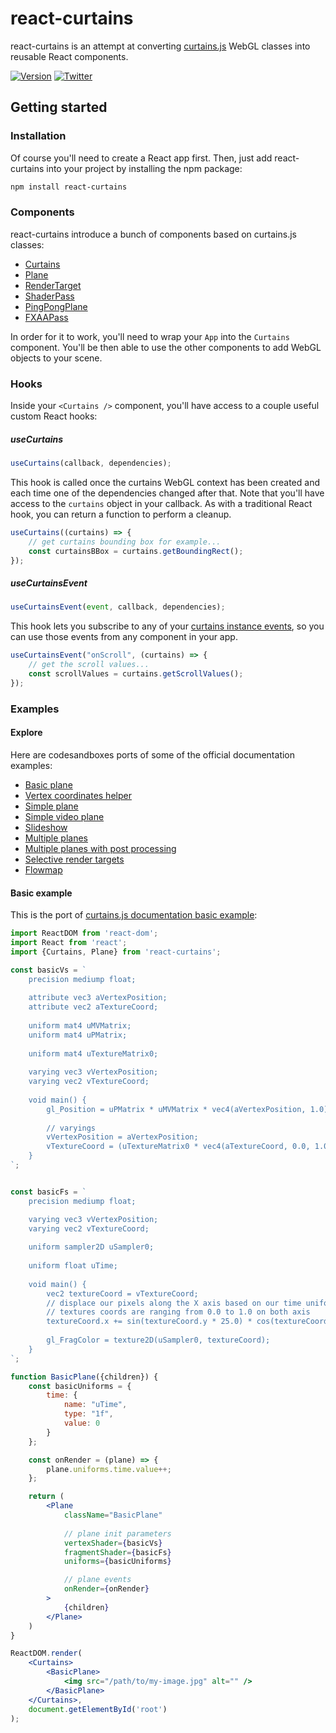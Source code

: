<h1>react-curtains</h1>

react-curtains is an attempt at converting <a href="https://github.com/martinlaxenaire/curtainsjs">curtains.js</a> WebGL classes into reusable React components.

[![Version](https://img.shields.io/npm/v/react-curtains?style=flat&colorA=f5f5f5&colorB=f5f5f5)](https://npmjs.com/package/react-curtains)
[![Twitter](https://img.shields.io/twitter/follow/webdesign_ml?label=%40webdesign_ml&style=flat&colorA=f5f5f5&colorB=f5f5f5&logo=twitter&logoColor=000000)](https://twitter.com/webdesign_ml)

## Getting started

### Installation

Of course you'll need to create a React app first. Then, just add react-curtains into your project by installing the npm package:

```bash
npm install react-curtains
```

### Components

react-curtains introduce a bunch of components based on curtains.js classes:

- [Curtains](curtains.md)
- [Plane](plane.md)
- [RenderTarget](render-target.md)
- [ShaderPass](shader-pass.md)
- [PingPongPlane](ping-pong-plane.md)
- [FXAAPass](fxaa-pass.md)

In order for it to work, you'll need to wrap your `App` into the `Curtains` component. You'll be then able to use the other components to add WebGL objects to your scene.

### Hooks

Inside your `<Curtains />` component, you'll have access to a couple useful custom React hooks:

##### useCurtains

```javascript
useCurtains(callback, dependencies);
```

This hook is called once the curtains WebGL context has been created and each time one of the dependencies changed after that. Note that you'll have access to the `curtains` object in your callback.
As with a traditional React hook, you can return a function to perform a cleanup.

```javascript
useCurtains((curtains) => {
    // get curtains bounding box for example...
    const curtainsBBox = curtains.getBoundingRect();
});
```

##### useCurtainsEvent

```javascript
useCurtainsEvent(event, callback, dependencies);
```

This hook lets you subscribe to any of your <a href="https://www.curtainsjs.com/curtains-class.html#events">curtains instance events</a>, so you can use those events from any component in your app.

```javascript
useCurtainsEvent("onScroll", (curtains) => {
    // get the scroll values...
    const scrollValues = curtains.getScrollValues();
});
```

### Examples

#### Explore

Here are codesandboxes ports of some of the official documentation examples:

- <a href="https://codesandbox.io/s/react-curtains-basic-plane-h30ie">Basic plane</a>
- <a href="https://codesandbox.io/s/react-curtains-vertex-coordinates-helper-b0b06">Vertex coordinates helper</a>
- <a href="https://codesandbox.io/s/react-curtains-simple-plane-ukzxi">Simple plane</a>
- <a href="https://codesandbox.io/s/react-curtains-simple-video-plane-ckozr">Simple video plane</a>
- <a href="https://codesandbox.io/s/react-curtains-slideshow-i7uim">Slideshow</a>
- <a href="https://codesandbox.io/s/react-curtains-multiple-planes-zh9bt">Multiple planes</a>
- <a href="https://codesandbox.io/s/react-curtains-multiple-planes-post-processed-1g5zj">Multiple planes with post processing</a>
- <a href="https://codesandbox.io/s/react-curtains-selective-render-targets-vbsez">Selective render targets</a>
- <a href="https://codesandbox.io/s/react-curtains-flowmap-0hn2t">Flowmap</a>

#### Basic example

This is the port of <a href="https://www.curtainsjs.com/examples/basic-plane/index.html">curtains.js documentation basic example</a>:

```jsx
import ReactDOM from 'react-dom';
import React from 'react';
import {Curtains, Plane} from 'react-curtains';

const basicVs = `
    precision mediump float;
    
    attribute vec3 aVertexPosition;
    attribute vec2 aTextureCoord;
    
    uniform mat4 uMVMatrix;
    uniform mat4 uPMatrix;
    
    uniform mat4 uTextureMatrix0;
    
    varying vec3 vVertexPosition;
    varying vec2 vTextureCoord;
    
    void main() {
        gl_Position = uPMatrix * uMVMatrix * vec4(aVertexPosition, 1.0);
        
        // varyings
        vVertexPosition = aVertexPosition;
        vTextureCoord = (uTextureMatrix0 * vec4(aTextureCoord, 0.0, 1.0)).xy;
    }
`;


const basicFs = `
    precision mediump float;

    varying vec3 vVertexPosition;
    varying vec2 vTextureCoord;
    
    uniform sampler2D uSampler0;
    
    uniform float uTime;
    
    void main() {
        vec2 textureCoord = vTextureCoord;
        // displace our pixels along the X axis based on our time uniform
        // textures coords are ranging from 0.0 to 1.0 on both axis
        textureCoord.x += sin(textureCoord.y * 25.0) * cos(textureCoord.x * 25.0) * (cos(uTime / 50.0)) / 25.0;
        
        gl_FragColor = texture2D(uSampler0, textureCoord);
    }
`;

function BasicPlane({children}) {
    const basicUniforms = {
        time: {
            name: "uTime",
            type: "1f",
            value: 0
        }
    };

    const onRender = (plane) => {
        plane.uniforms.time.value++;
    };

    return (
        <Plane
            className="BasicPlane"
            
            // plane init parameters
            vertexShader={basicVs}
            fragmentShader={basicFs}
            uniforms={basicUniforms}

            // plane events
            onRender={onRender}
        >
            {children}
        </Plane>
    )
}

ReactDOM.render(
    <Curtains>
        <BasicPlane>
            <img src="/path/to/my-image.jpg" alt="" />
        </BasicPlane>
    </Curtains>,
    document.getElementById('root')
);
```
